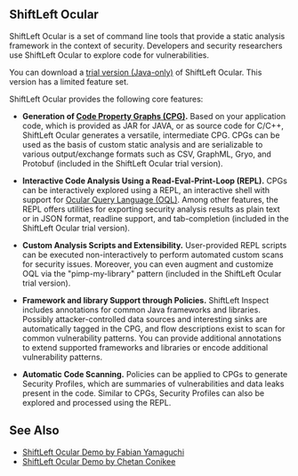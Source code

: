 ## ShiftLeft Ocular

ShiftLeft Ocular is a set of command line tools that provide a static analysis framework in the context of security. Developers and security researchers use ShiftLeft Ocular to explore code for vulnerabilities.

You can download a [trial version (Java-only)](https://go.shiftleft.io/ocular-free-trial) of ShiftLeft Ocular. This version has a limited feature set.

ShiftLeft Ocular provides the following core features:

* **Generation of [Code Property Graphs (CPG)](../introduction/products.md).** Based on your application code, which
  is provided as JAR for JAVA, or as source code for C/C++, ShiftLeft Ocular generates a
  versatile, intermediate CPG. CPGs can be used as the basis of custom static analysis and are
  serializable to various output/exchange formats such as CSV, GraphML, Gryo,
  and Protobuf (included in the ShiftLeft Ocular trial version).

* **Interactive Code Analysis Using a Read-Eval-Print-Loop (REPL).** CPGs can be interactively explored
  using a REPL, an interactive shell with support
  for [Ocular Query Language (OQL)](oql.md). Among other features, the REPL offers utilities
  for exporting security analysis results as plain text or in JSON format,
  readline support, and tab-completion (included in the ShiftLeft Ocular trial version).

* **Custom Analysis Scripts and Extensibility.** User-provided REPL scripts can
  be executed non-interactively to perform automated custom scans for security
  issues. Moreover, you can even augment and customize OQL via the "pimp-my-library" pattern (included in the ShiftLeft Ocular trial version).

* **Framework and library Support through Policies.** ShiftLeft Inspect includes
  annotations for common Java frameworks and libraries. Possibly
  attacker-controlled data sources and interesting sinks are automatically tagged in the CPG, and flow descriptions exist to scan for common vulnerability
  patterns. You can provide additional annotations to extend supported
  frameworks and libraries or encode additional vulnerability patterns.

* **Automatic Code Scanning.** Policies can be applied to CPGs
  to generate Security Profiles, which are summaries of
  vulnerabilities and data leaks present in the code. Similar to CPGs, Security
  Profiles can also be explored and processed using the REPL.


See Also
--------

* [ShiftLeft Ocular Demo by Fabian Yamaguchi](https://www.youtube.com/watch?v=n_dpgI2RhEU)
* [ShiftLeft Ocular Demo by Chetan Conikee](https://www.youtube.com/watch?v=bB2C-FzC1Yw)
